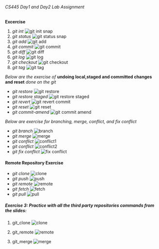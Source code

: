 ###### CS445 Day1 and Day2 Lab Assignment
**Excercise**
1. *git int*
![git init snap](https://github.com/JRKhatri/CS445/blob/main/lab1/git_init.png)
2. *git status*
![git status snap](https://github.com/JRKhatri/CS445/blob/main/lab1/git_status.png)
3. *git add*
![git add](https://github.com/JRKhatri/CS445/blob/main/lab1/git_add.png)
4. *git commit*
![git commit](https://github.com/JRKhatri/CS445/blob/main/lab1/git_commit.png)
5. *git diff*
![git diff](https://github.com/JRKhatri/CS445/blob/main/lab1/git_diff.png)
6. *git log*
![git log](https://github.com/JRKhatri/CS445/blob/main/lab1/git_log.png)
7. *git checkout*
![git checkout](https://github.com/JRKhatri/CS445/blob/main/lab1/checkout_oldversion.png)
8. *git tag*
![git tag](https://github.com/JRKhatri/CS445/blob/main/lab1/tag_commit.png)

_Below  are the exercise of_ **undoing local,staged and committed changes and reset** _done on the git_

* _git restore_
![git restore](https://github.com/JRKhatri/CS445/blob/main/lab1/restore_beforeworking.png)
* _git restore staged_
![git restore staged](https://github.com/JRKhatri/CS445/blob/main/lab1/restore_beforeCommit.png)
* _git revert_
![git revert commit](https://github.com/JRKhatri/CS445/blob/main/lab1/revert_commit.png)
* _git reset_
![git reset](https://github.com/JRKhatri/CS445/blob/main/lab1/resert_commit.png)
*  _git commit-amend_
 ![git commit amend](https://github.com/JRKhatri/CS445/blob/main/lab1/updating_lastCommit.png)


_Below are exercise for_ *branching, merge, conflict, and fix conflict*
* _git branch_
![branch](https://github.com/JRKhatri/CS445/blob/main/lab1/branching.png)
* _git merge_
![merge](https://github.com/JRKhatri/CS445/blob/main/lab1/merge.png)
* _git conflict_
![conflict1](https://github.com/JRKhatri/CS445/blob/main/lab1/create_conflict.png)
* _git conflict_
![conflict2](https://github.com/JRKhatri/CS445/blob/main/lab1/conflict_sample.png)
* _git fix conflict_
![fix conflict](https://github.com/JRKhatri/CS445/blob/main/lab1/fixMerge_conflict.png)

#### Remote Repository Exercise
* _git clone_
![clone](https://github.com/JRKhatri/CS445/blob/main/lab1/clone.png)
* _git push_
![push](https://github.com/JRKhatri/CS445/blob/main/lab1/push.png)
* _git remote_
![remote](https://github.com/JRKhatri/CS445/blob/main/lab1/remote.png)
* _git fetch_
![fetch](https://github.com/JRKhatri/CS445/blob/main/lab1/fetch.png)
* _git pull_
![pull](https://github.com/JRKhatri/CS445/blob/main/lab1/pull.png)

##### Exercise 3: Practice with all the third party repositories commands from the slides:
1. git_clone
![clone](https://github.com/JRKhatri/CS445/blob/main/lab1/clone%20remote.png)
2. git_remote
![remote](https://github.com/JRKhatri/CS445/blob/main/lab1/remote.png)

3. git_merge
![merge](https://github.com/JRKhatri/CS445/blob/main/lab1/merge.png)







 




